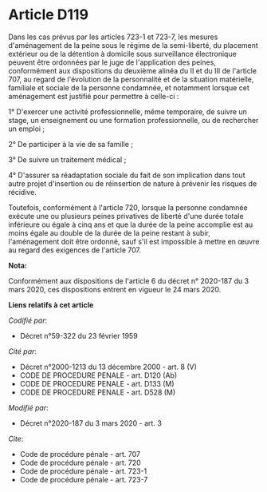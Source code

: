 # Article D119

Dans les cas prévus par les articles 723-1 et 723-7, les mesures d'aménagement de la peine sous le régime de la semi-liberté,
du placement extérieur ou de la détention à domicile sous surveillance électronique peuvent être ordonnées par le juge de
l'application des peines, conformément aux dispositions du deuxième alinéa du II et du III de l'article 707, au regard de
l'évolution de la personnalité et de la situation matérielle, familiale et sociale de la personne condamnée, et notamment
lorsque cet aménagement est justifié pour permettre à celle-ci : 

1° D'exercer une activité professionnelle, même temporaire, de suivre un stage, un enseignement ou une formation
professionnelle, ou de rechercher un emploi ; 

2° De participer à la vie de sa famille ; 

3° De suivre un traitement médical ; 

4° D'assurer sa réadaptation sociale du fait de son implication dans tout autre projet d'insertion ou de réinsertion de
nature à prévenir les risques de récidive. 

Toutefois, conformément à l'article 720, lorsque la personne condamnée exécute une ou plusieurs peines privatives de liberté
d'une durée totale inférieure ou égale à cinq ans et que la durée de la peine accomplie est au moins égale au double de la
durée de la peine restant à subir, l'aménagement doit être ordonné, sauf s'il est impossible à mettre en œuvre au regard des
exigences de l'article 707.

**Nota:**

Conformément aux dispositions de l'article 6 du décret n° 2020-187 du 3 mars 2020, ces dispositions entrent en vigueur le 24
mars 2020.

**Liens relatifs à cet article**

_Codifié par_:

  - Décret n°59-322 du 23 février 1959

_Cité par_:

  - Décret n°2000-1213 du 13 décembre 2000 - art. 8 (V)
  - CODE DE PROCEDURE PENALE - art. D120 (Ab)
  - CODE DE PROCEDURE PENALE - art. D133 (M)
  - CODE DE PROCEDURE PENALE - art. D528 (M)

_Modifié par_:

  - Décret n°2020-187 du 3 mars 2020 - art. 3

_Cite_:

  - Code de procédure pénale - art. 707
  - Code de procédure pénale - art. 720
  - Code de procédure pénale - art. 723-1
  - Code de procédure pénale - art. 723-7
